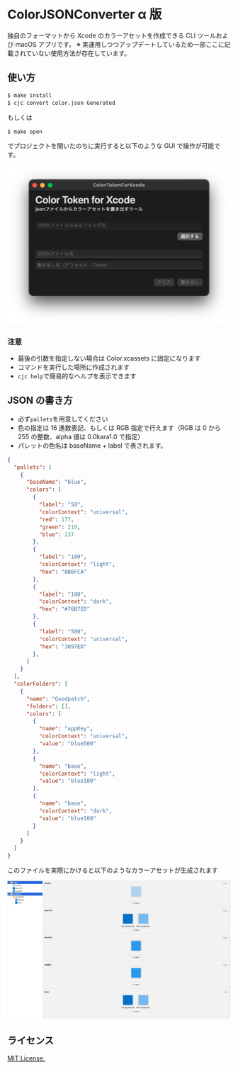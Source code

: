 # ColorJSONConverter α 版

独自のフォーマットから Xcode のカラーアセットを作成できる CLI ツールおよび macOS アプリです。
※ 実運用しつつアップデートしているため一部ここに記載されていない使用方法が存在しています。

## 使い方

```sh
$ make install
$ cjc convert color.json Generated
```

もしくは

```sh
$ make open
```

でプロジェクトを開いたのちに実行すると以下のような GUI で操作が可能です。

![ui.png](Assets/ui.png)

### 注意

- 最後の引数を指定しない場合は Color.xcassets に固定になります
- コマンドを実行した場所に作成されます
- `cjc help`で簡易的なヘルプを表示できます

## JSON の書き方

- 必ず`pallets`を用意してください
- 色の指定は 16 進数表記、もしくは RGB 指定で行えます（RGB は 0 から 255 の整数、alpha 値は 0.0kara1.0 で指定）
- パレットの色名は baseName + label で表されます。

```json:sample.json
{
  "pallets": [
    {
      "baseName": "blue",
      "colors": [
        {
          "label": "50",
          "colorContext": "universal",
          "red": 177,
          "green": 210,
          "blue": 237
        },
        {
          "label": "100",
          "colorContext": "light",
          "hex": "0B6FCA"
        },
        {
          "label": "100",
          "colorContext": "dark",
          "hex": "#76B7ED"
        },
        {
          "label": "500",
          "colorContext": "universal",
          "hex": "3097ED"
        },
      ]
    }
  ],
  "colorFolders": [
    {
      "name": "Goodpatch",
      "folders": [],
      "colors": [
        {
          "name": "appKey",
          "colorContext": "universal",
          "value": "blue500"
        },
        {
          "name": "base",
          "colorContext": "light",
          "value": "blue100"
        },
        {
          "name": "base",
          "colorContext": "dark",
          "value": "blue100"
        }
      ]
    }
  ]
}

```

このファイルを実際にかけると以下のようなカラーアセットが生成されます

![sample.png](Assets/sample.png)

## ライセンス

[MIT License.](LICENSE)
